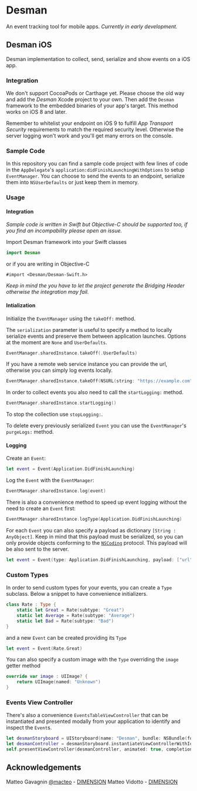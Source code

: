# Desman

An event tracking tool for mobile apps.
*Currently in early development.*

## Desman iOS

Desman implementation to collect, send, serialize and show events on a iOS app.

### Integration

We don't support CocoaPods or Carthage yet. Please choose the old way and add the *Desman* Xcode project to your own. Then add the `Desman` framework to the embedded binaries of your app's target. This method works on iOS 8 and later.

Remember to whitelist your endpoint on iOS 9 to fulfill *App Transport Security* requirements to match the required security level. Otherwise the server logging won't work and you'll get many errors on the console.

### Sample Code

In this repository you can find a sample code project with few lines of code in the `AppDelegate`'s `application:didFinishLaunchingWithOptions` to setup `EventManager`.
You can choose to send the events to an endpoint, serialize them into `NSUserDefaults` or just keep them in memory.

### Usage

#### Integration

*Sample code is written in Swift but Objective-C should be supported too, if you find an incompability please open an issue.*

Import Desman framework into your Swift classes

```swift
import Desman
```

or if you are writing in Objective-C
```objc
#import <Desman/Desman-Swift.h>
```

*Keep in mind the you have to let the project generate the Bridging Header otherwise the integration may fail.*

#### Intialization

Initialize the `EventManager` using the `takeOff:` method.

The `serialization` parameter is useful to specify a method to locally serialize events and preserve them between application launches. Options at the moment are `None` and `UserDefaults`.

```swift
EventManager.sharedInstance.takeOff(.UserDefaults)
```

If you have a remote web service instance you can provide the url, otherwise you can simply log events locally.

```swift
EventManager.sharedInstance.takeOff(NSURL(string: "https://example.com")!, appKey: "", serialization: .UserDefaults)
```

In order to collect events you also need to call the `startLogging:` method.

```swift
EventManager.sharedInstance.startLogging()
```

To stop the collection use `stopLogging:`.

To delete every previously serialized `Event` you can use the `EventManager`'s `purgeLogs:` method.

#### Logging

Create an `Event`:

```swift
let event = Event(Application.DidFinishLaunching)
```

Log the `Event` with the `EventManager`:

```swift
EventManager.sharedInstance.log(event)
```

There is also a convenience method to speed up event logging without the need to create an `Event` first:

```swift
EventManager.sharedInstance.logType(Application.DidFinishLaunching)
```

For each `Event` you can also specify a payload as dictionary `[String : AnyObject]`. Keep in mind that this payload must be serialized, so you can only provide objects conforming to the [`NSCoding`](https://developer.apple.com/library/ios/documentation/Cocoa/Reference/Foundation/Protocols/NSCoding_Protocol/) protocol. This payload will be also sent to the server.

```swift
let event = Event(type: Application.DidFinishLaunching, payload: ["url": "example.com"])
```

### Custom Types

In order to send custom types for your events, you can create a `Type` subclass. Below a snippet to have convenience initializers.

```swift
class Rate : Type {
    static let Great = Rate(subtype: "Great")
    static let Average = Rate(subtype: "Average")
    static let Bad = Rate(subtype: "Bad")
}
```

and a new `Event` can be created providing its `Type`

```swift
let event = Event(Rate.Great)
```

You can also specify a custom image with the `Type` overriding the `image` getter method

```swift
override var image : UIImage? {
    return UIImage(named: "Unknown")
}
```

### Events View Controller

There's also a convenience `EventsTableViewController` that can be instantiated and presented modally from your application to identify and inspect the `Event`s.

```swift
let desmanStoryboard = UIStoryboard(name: "Desman", bundle: NSBundle(forClass: EventManager.self))
let desmanController = desmanStoryboard.instantiateViewControllerWithIdentifier("eventsController")
self.presentViewController(desmanController, animated: true, completion: nil)
```

## Acknowledgements

Matteo Gavagnin [@macteo](http://twitter.com/macteo) - [DIMENSION](http://www.dimension.it)
Matteo Vidotto - [DIMENSION](http://www.dimension.it)
